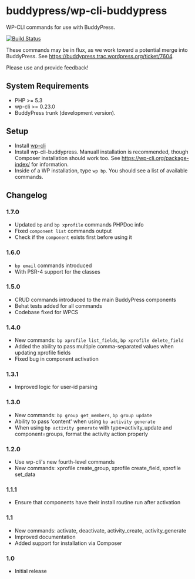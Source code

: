 # buddypress/wp-cli-buddypress

WP-CLI commands for use with BuddyPress.

[![Build Status](https://travis-ci.org/buddypress/wp-cli-buddypress.svg?branch=master)](https://travis-ci.org/buddypress/wp-cli-buddypress)

These commands may be in flux, as we work toward a potential merge into BuddyPress. See https://buddypress.trac.wordpress.org/ticket/7604.

Please use and provide feedback!

## System Requirements

* PHP >= 5.3
* wp-cli >= 0.23.0
* BuddyPress trunk (development version).

## Setup

* Install [wp-cli](https://wp-cli.org)
* Install wp-cli-buddypress. Manuall installation is recommended, though Composer installation should work too. See https://wp-cli.org/package-index/ for information.
* Inside of a WP installation, type `wp bp`. You should see a list of available commands.

## Changelog

### 1.7.0

* Updated `bp` and `bp xprofile` commands PHPDoc info
* Fixed `component list` commands output
* Check if the `component` exists first before using it

### 1.6.0

* `bp email` commands introduced
* With PSR-4 support for the classes

### 1.5.0

* CRUD commands introduced to the main BuddyPress components
* Behat tests added for all commands
* Codebase fixed for WPCS

### 1.4.0

* New commands: `bp xprofile list_fields`, `bp xprofile delete_field`
* Added the ability to pass multiple comma-separated values when updating xprofile fields
* Fixed bug in component activation

### 1.3.1

* Improved logic for user-id parsing

### 1.3.0

* New commands: `bp group get_members`, `bp group update`
* Ability to pass 'content' when using `bp activity generate`
* When using `bp activity generate` with type=activity_update and component=groups, format the activity action properly

### 1.2.0

* Use wp-cli's new fourth-level commands
* New commands: xprofile create_group, xprofile create_field, xprofile set_data

### 1.1.1

* Ensure that components have their install routine run after activation

### 1.1

* New commands: activate, deactivate, activity_create, activity_generate
* Improved documentation
* Added support for installation via Composer

### 1.0

* Initial release
